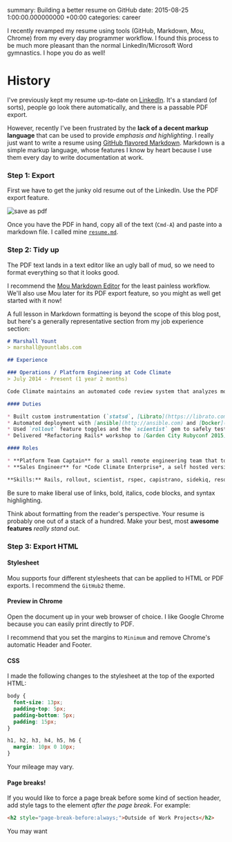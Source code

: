 summary: Building a better resume on GitHub
date: 2015-08-25 1:00:00.000000000 +00:00
categories: career

I recently revamped my resume using tools (GitHub, Markdown, Mou, Chrome) from my every day programmer workflow. I found this process to be much more pleasant than the normal LinkedIn/Microsoft Word gymnastics. I hope you do as well!

# History

I've previously kept my resume up-to-date on [LinkedIn](https://linkedin.com/in/marshallyount). It's a standard (of sorts), people go look there automatically, and there is a passable PDF export.

However, recently I've been frustrated by the **lack of a decent markup language** that can be used to provide _emphasis and highlighting_. I really just want to write a resume using [GitHub flavored Markdown](https://help.github.com/articles/github-flavored-markdown/). Markdown is a simple markup language, whose features I know by heart because I use them every day to write documentation at work.

### Step 1: Export

First we have to get the junky old resume out of the LinkedIn. Use the PDF export feature.

![save as pdf](/images/building-a-better-resume-on-github/save_as_pdf.png)

Once you have the PDF in hand, copy all of the text (`Cmd-A`) and paste into a markdown file. I called mine [`resume.md`](https://github.com/marshally/resume/commit/a38b7d13a2063cf2ad4b484a7ef4f55bac4379bc).

### Step 2: Tidy up

The PDF text lands in a text editor like an ugly ball of mud, so we need to format everything so that it looks good.

I recommend the [Mou Markdown Editor](http://25.io/mou/) for the least painless workflow. We'll also use Mou later for its PDF export feature, so you might as well get started with it now!

A full lesson in Markdown formatting is beyond the scope of this blog post, but here's a generally representative section from my job experience section:

```Markdown
# Marshall Yount
> marshall@yountlabs.com

## Experience

### Operations / Platform Engineering at Code Climate
> July 2014 - Present (1 year 2 months)

Code Climate maintains an automated code review system that analyzes more than 900 billion lines of source code per day. I build new features, keep the servers running, and participate in Code Reviews using GitHub Pull Requests and Slack.

#### Duties

* Built custom instrumentation (`statsd`, [Librato](https://librato.com) and alerting ([PagerDuty](http://pagerduty.com), [NewRelic](http://newrelic.com) systems based on **hundreds of custom metrics** that give deep insight into the Platform's performance characteristics.
* Automated deployment with [ansible](http://ansible.com) and [Docker](http://docker.com) to more than a dozen different server types.
* Used `rollout` feature toggles and the `scientist` gem to safely test and deploy behavior-neutral refactorings.
* Delivered *Refactoring Rails* workshop to [Garden City Rubyconf 2015](http://www.gardencityruby.org/).

#### Roles

* **Platform Team Captain** for a small remote engineering team that took over an existing code base from busy founder-engineers.
* **Sales Engineer** for *Code Climate Enterprise*, a self hosted version built on [Docker](http://docker.com).

**Skills:** Rails, rollout, scientist, rspec, capistrano, sidekiq, resque, mongodb, memcached, redis, statsd, OpenVZ, Docker, Ansible, CoreOS, CentOS, Travis CI, Circle CI, Slackbot
```

Be sure to make liberal use of links, bold, italics, code blocks, and syntax highlighting.

Think about formatting from the reader's perspective. Your resume is probably one out of a stack of a hundred. Make your best, most **awesome features** _really stand out_.

### Step 3: Export HTML

#### Stylesheet

Mou supports four different stylesheets that can be applied to HTML or PDF exports. I recommend the `GitHub2` theme.

#### Preview in Chrome

Open the document up in your web browser of choice. I like Google Chrome because you can easily print directly to PDF.

I recommend that you set the margins to `Minimum` and remove Chrome's automatic Header and Footer.

#### CSS

I made the following changes to the stylesheet at the top of the exported HTML:

```css
body {
  font-size: 13px;
  padding-top: 5px;
  padding-bottom: 5px;
  padding: 15px;
}

h1, h2, h3, h4, h5, h6 {
  margin: 10px 0 10px;
}
```

Your mileage may vary.

#### Page breaks!

If you would like to force a page break before some kind of section header, add style tags to the element _after the page break_. For example:

```html
<h2 style="page-break-before:always;">Outside of Work Projects</h2>
```

You may want
